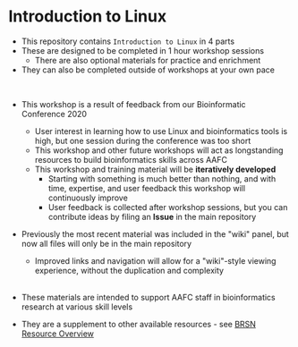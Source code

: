 # Introduction to Linux

- This repository contains `Introduction to Linux` in 4 parts
- These are designed to be completed in 1 hour workshop sessions
  - There are also optional materials for practice and enrichment
- They can also be completed outside of workshops at your own pace

<br>

- This workshop is a result of feedback from our Bioinformatic Conference 2020
  - User interest in learning how to use Linux and bioinformatics tools is high, but one session during the conference was too short
  - This workshop and other future workshops will act as longstanding resources to build bioinformatics skills across AAFC
  - This workshop and training material will be **iteratively developed**
    - Starting with something is much better than nothing, and with time, expertise, and user feedback this workshop will continuously improve
    - User feedback is collected after workshop sessions, but you can contribute ideas by filing an **Issue** in the main repository
- Previously the most recent material was included in the "wiki" panel, but now all files will only be in the main repository
  - Improved links and navigation will allow for a "wiki"-style viewing experience, without the duplication and complexity

  <br>

- These materials are intended to support AAFC staff in bioinformatics research at various skill levels
- They are a supplement to other available resources - see [BRSN Resource Overview](https://collab.agr.gc.ca/co/BRS-SRB/SitePages/Resource%20Overview.aspx)
